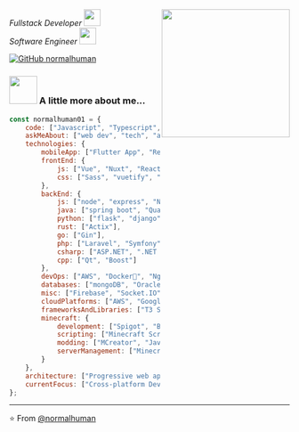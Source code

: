 <h2></h2>
<img align='right' src="https://media.giphy.com/media/11ZSwQNWba4YF2/giphy.gif" width="230">
<p><em>Fullstack Developer <img src="https://media.giphy.com/media/fYSnHlufseco8Fh93Z/giphy.gif" width="30"></br>Software Engineer <img src="https://media.giphy.com/media/WUlplcMpOCEmTGBtBW/giphy.gif" width="30"> 
</em></p>

[![GitHub normalhuman](https://img.shields.io/github/followers/normalhuman01?label=follow&style=social)](https://github.com/normalhuman)


### <img src="https://media.giphy.com/media/26n7b7PjSOZJwVCmY/giphy.gif" width="50"> A little more about me...  

```javascript
const normalhuman01 = {
    code: ["Javascript", "Typescript", "Python", "Java", "Rust", "Go", "PHP", "C#", "C++"],
    askMeAbout: ["web dev", "tech", "app dev", "chess", "system design", "AI/ML", "game dev", "software engineering"],
    technologies: {
        mobileApp: ["Flutter App", "React Native", "SwiftUI"],
        frontEnd: {
            js: ["Vue", "Nuxt", "React", "Angular", "Next.js", "Svelte"],
            css: ["Sass", "vuetify", "bootstrap", "tailwindCSS"]
        },
        backEnd: {
            js: ["node", "express", "NestJS"],
            java: ["spring boot", "Quarkus"],
            python: ["flask", "django", "FastAPI"],
            rust: ["Actix"],
            go: ["Gin"],
            php: ["Laravel", "Symfony", "CodeIgniter", "WordPress"],
            csharp: ["ASP.NET", ".NET Core", "Entity Framework"],
            cpp: ["Qt", "Boost"]
        },
        devOps: ["AWS", "Docker🐳", "Nginx", "Kubernetes", "Terraform", "Ansible"],
        databases: ["mongoDB", "Oracle", "SQL Server", "MySql", "sqlite", "PostgreSQL", "Redis"],
        misc: ["Firebase", "Socket.IO", "open-cv", "WebAssembly", "GraphQL", "Composer", "XAMPP"],
        cloudPlatforms: ["AWS", "Google Cloud", "Azure"],
        frameworksAndLibraries: ["T3 Stack", "Material-UI", "Chakra UI", "Svelte", "Laravel"],
        minecraft: {
            development: ["Spigot", "Bukkit", "Forge", "Fabric"],
            scripting: ["Minecraft Scripting API"],
            modding: ["MCreator", "Java Mod Development"],
            serverManagement: ["Minecraft Server Setup", "Plugin Configuration"]
        }
    },
    architecture: ["Progressive web applications", "Single page applications", "Microservices", "Serverless Architecture", "Desktop Applications", "Embedded Systems"],
    currentFocus: ["Cross-platform Development", "Cloud-native Solutions", "AI-driven Applications", "Performance Optimization", "Interactive Game Development", "System-Level Programming"],
};
```
---

⭐️ From [@normalhuman](https://github.com/normalhuman01)
